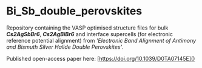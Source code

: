 # Bi_Sb_double_perovskites
Repository containing the VASP optimised structure files for bulk **_Cs2AgSbBr6_**, **_Cs2AgBiBr6_** and interface supercells (for electronic reference potential alignment) from _'Electronic Band Alignment of Antimony and Bismuth Silver Halide Double Perovskites'_.

Published open-access paper here: [https://doi.org/10.1039/D0TA07145E]()
